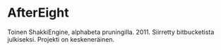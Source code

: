 AfterEight
==================

Toinen ShakkiEngine, alphabeta pruningilla. 2011.
Siirretty bitbucketista julkiseksi. Projekti on keskeneräinen.
